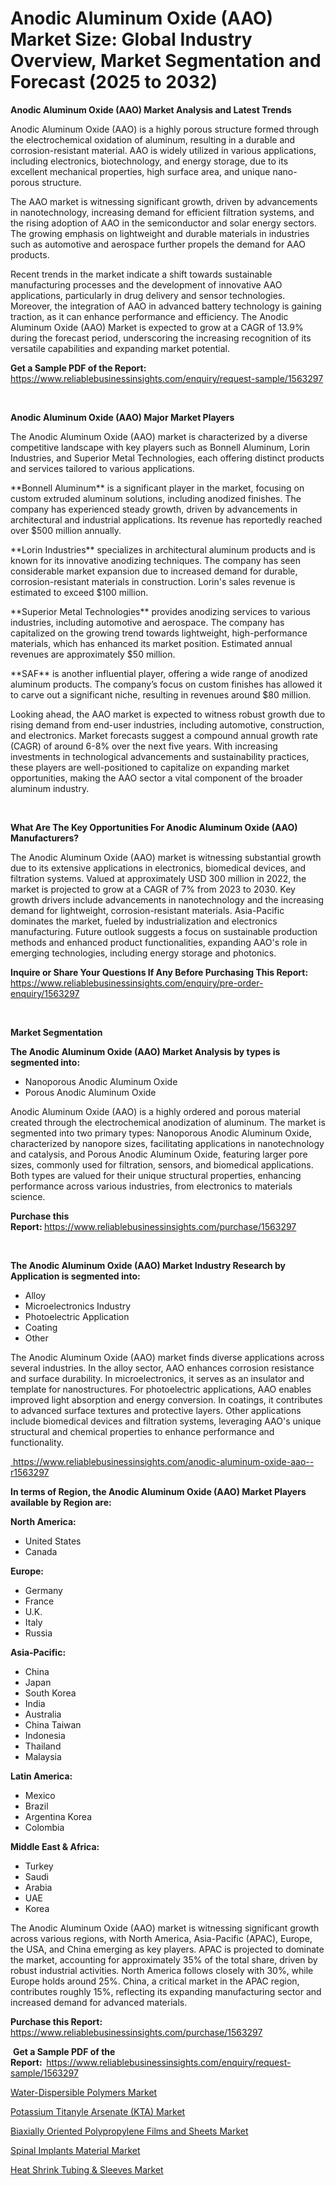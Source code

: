 <p><h1>Anodic Aluminum Oxide (AAO) Market Size: Global Industry Overview, Market Segmentation and Forecast (2025 to 2032)</h1></p><p><strong>Anodic Aluminum Oxide (AAO) Market Analysis and Latest Trends</strong></p>
<p><p>Anodic Aluminum Oxide (AAO) is a highly porous structure formed through the electrochemical oxidation of aluminum, resulting in a durable and corrosion-resistant material. AAO is widely utilized in various applications, including electronics, biotechnology, and energy storage, due to its excellent mechanical properties, high surface area, and unique nano-porous structure. </p><p>The AAO market is witnessing significant growth, driven by advancements in nanotechnology, increasing demand for efficient filtration systems, and the rising adoption of AAO in the semiconductor and solar energy sectors. The growing emphasis on lightweight and durable materials in industries such as automotive and aerospace further propels the demand for AAO products. </p><p>Recent trends in the market indicate a shift towards sustainable manufacturing processes and the development of innovative AAO applications, particularly in drug delivery and sensor technologies. Moreover, the integration of AAO in advanced battery technology is gaining traction, as it can enhance performance and efficiency. The Anodic Aluminum Oxide (AAO) Market is expected to grow at a CAGR of 13.9% during the forecast period, underscoring the increasing recognition of its versatile capabilities and expanding market potential.</p></p>
<p><strong>Get a Sample PDF of the Report:&nbsp;</strong> <a href="https://www.reliablebusinessinsights.com/enquiry/request-sample/1563297?utm_campaign=1091&utm_medium=2&utm_source=Github&utm_content=ia&utm_term=01022025&utm_id=anodic-aluminum-oxide-aao">https://www.reliablebusinessinsights.com/enquiry/request-sample/1563297</a></p>
<p>&nbsp;</p>
<p><strong>Anodic Aluminum Oxide (AAO) Major Market Players</strong></p>
<p><p>The Anodic Aluminum Oxide (AAO) market is characterized by a diverse competitive landscape with key players such as Bonnell Aluminum, Lorin Industries, and Superior Metal Technologies, each offering distinct products and services tailored to various applications.</p><p>**Bonnell Aluminum** is a significant player in the market, focusing on custom extruded aluminum solutions, including anodized finishes. The company has experienced steady growth, driven by advancements in architectural and industrial applications. Its revenue has reportedly reached over $500 million annually.</p><p>**Lorin Industries** specializes in architectural aluminum products and is known for its innovative anodizing techniques. The company has seen considerable market expansion due to increased demand for durable, corrosion-resistant materials in construction. Lorin's sales revenue is estimated to exceed $100 million.</p><p>**Superior Metal Technologies** provides anodizing services to various industries, including automotive and aerospace. The company has capitalized on the growing trend towards lightweight, high-performance materials, which has enhanced its market position. Estimated annual revenues are approximately $50 million.</p><p>**SAF** is another influential player, offering a wide range of anodized aluminum products. The company’s focus on custom finishes has allowed it to carve out a significant niche, resulting in revenues around $80 million.</p><p>Looking ahead, the AAO market is expected to witness robust growth due to rising demand from end-user industries, including automotive, construction, and electronics. Market forecasts suggest a compound annual growth rate (CAGR) of around 6-8% over the next five years. With increasing investments in technological advancements and sustainability practices, these players are well-positioned to capitalize on expanding market opportunities, making the AAO sector a vital component of the broader aluminum industry.</p></p>
<p>&nbsp;</p>
<p><strong>What Are The Key Opportunities For Anodic Aluminum Oxide (AAO) Manufacturers?</strong></p>
<p><p>The Anodic Aluminum Oxide (AAO) market is witnessing substantial growth due to its extensive applications in electronics, biomedical devices, and filtration systems. Valued at approximately USD 300 million in 2022, the market is projected to grow at a CAGR of 7% from 2023 to 2030. Key growth drivers include advancements in nanotechnology and the increasing demand for lightweight, corrosion-resistant materials. Asia-Pacific dominates the market, fueled by industrialization and electronics manufacturing. Future outlook suggests a focus on sustainable production methods and enhanced product functionalities, expanding AAO's role in emerging technologies, including energy storage and photonics.</p></p>
<p><strong>Inquire or Share Your Questions If Any Before Purchasing This Report:</strong> <a href="https://www.reliablebusinessinsights.com/enquiry/pre-order-enquiry/1563297?utm_campaign=1091&utm_medium=2&utm_source=Github&utm_content=ia&utm_term=01022025&utm_id=anodic-aluminum-oxide-aao">https://www.reliablebusinessinsights.com/enquiry/pre-order-enquiry/1563297</a></p>
<p>&nbsp;</p>
<p><strong>Market Segmentation</strong></p>
<p><strong>The Anodic Aluminum Oxide (AAO) Market Analysis by types is segmented into:</strong></p>
<p><ul><li>Nanoporous Anodic Aluminum Oxide</li><li>Porous Anodic Aluminum Oxide</li></ul></p>
<p><p>Anodic Aluminum Oxide (AAO) is a highly ordered and porous material created through the electrochemical anodization of aluminum. The market is segmented into two primary types: Nanoporous Anodic Aluminum Oxide, characterized by nanopore sizes, facilitating applications in nanotechnology and catalysis, and Porous Anodic Aluminum Oxide, featuring larger pore sizes, commonly used for filtration, sensors, and biomedical applications. Both types are valued for their unique structural properties, enhancing performance across various industries, from electronics to materials science.</p></p>
<p><strong>Purchase this Report:&nbsp;</strong><a href="https://www.reliablebusinessinsights.com/purchase/1563297?utm_campaign=1091&utm_medium=2&utm_source=Github&utm_content=ia&utm_term=01022025&utm_id=anodic-aluminum-oxide-aao">https://www.reliablebusinessinsights.com/purchase/1563297</a></p>
<p>&nbsp;</p>
<p><strong>The Anodic Aluminum Oxide (AAO) Market Industry Research by Application is segmented into:</strong></p>
<p><ul><li>Alloy</li><li>Microelectronics Industry</li><li>Photoelectric Application</li><li>Coating</li><li>Other</li></ul></p>
<p><p>The Anodic Aluminum Oxide (AAO) market finds diverse applications across several industries. In the alloy sector, AAO enhances corrosion resistance and surface durability. In microelectronics, it serves as an insulator and template for nanostructures. For photoelectric applications, AAO enables improved light absorption and energy conversion. In coatings, it contributes to advanced surface textures and protective layers. Other applications include biomedical devices and filtration systems, leveraging AAO's unique structural and chemical properties to enhance performance and functionality.</p></p>
<p><a href="https://www.reliablebusinessinsights.com/anodic-aluminum-oxide-aao--r1563297?utm_campaign=1091&utm_medium=2&utm_source=Github&utm_content=ia&utm_term=01022025&utm_id=anodic-aluminum-oxide-aao">&nbsp;https://www.reliablebusinessinsights.com/anodic-aluminum-oxide-aao--r1563297</a></p>
<p><strong>In terms of Region, the Anodic Aluminum Oxide (AAO) Market Players available by Region are:</strong></p>
<p>
    <p> <strong> North America: </strong>
        <ul>
            <li>United States</li>
            <li>Canada</li>
        </ul>
        </p> 
    <p> <strong> Europe: </strong>
        <ul>
            <li>Germany</li>
            <li>France</li>
            <li>U.K.</li>
            <li>Italy</li>
            <li>Russia</li>
        </ul>
        </p> 
    <p> <strong> Asia-Pacific: </strong>
        <ul>
            <li>China</li>
            <li>Japan</li>
            <li>South Korea</li>
            <li>India</li>
            <li>Australia</li>
            <li>China Taiwan</li>
            <li>Indonesia</li>
            <li>Thailand</li>
            <li>Malaysia</li>
        </ul>
        </p> 
    <p> <strong> Latin America: </strong>
        <ul>
            <li>Mexico</li>
            <li>Brazil</li>
            <li>Argentina Korea</li>
            <li>Colombia</li>
        </ul>
        </p> 
    <p> <strong> Middle East & Africa: </strong>
        <ul>
            <li>Turkey</li>
            <li>Saudi</li>
            <li>Arabia</li>
            <li>UAE</li>
            <li>Korea</li>
        </ul>
    </p>
    </p>
<p><p>The Anodic Aluminum Oxide (AAO) market is witnessing significant growth across various regions, with North America, Asia-Pacific (APAC), Europe, the USA, and China emerging as key players. APAC is projected to dominate the market, accounting for approximately 35% of the total share, driven by robust industrial activities. North America follows closely with 30%, while Europe holds around 25%. China, a critical market in the APAC region, contributes roughly 15%, reflecting its expanding manufacturing sector and increased demand for advanced materials.</p></p>
<p><strong>Purchase this Report: </strong><a href="https://www.reliablebusinessinsights.com/purchase/1563297?utm_campaign=1091&utm_medium=2&utm_source=Github&utm_content=ia&utm_term=01022025&utm_id=anodic-aluminum-oxide-aao">https://www.reliablebusinessinsights.com/purchase/1563297</a></p>
<p>&nbsp;<strong>Get a Sample PDF of the Report:&nbsp;&nbsp;</strong><a href="https://www.reliablebusinessinsights.com/enquiry/request-sample/1563297?utm_campaign=1091&utm_medium=2&utm_source=Github&utm_content=ia&utm_term=01022025&utm_id=anodic-aluminum-oxide-aao">https://www.reliablebusinessinsights.com/enquiry/request-sample/1563297</a></p>
<p><strong></strong></p>
<p><p><a href="https://github.com/briandahm87/Market-Research-Report-List-1/blob/main/water-dispersible-polymers-market.md?utm_campaign=1091&utm_medium=2&utm_source=Github&utm_content=ia&utm_term=01022025&utm_id=anodic-aluminum-oxide-aao">Water-Dispersible Polymers Market</a></p><p><a href="https://github.com/abantolemox08/Market-Research-Report-List-1/blob/main/potassium-titanyle-arsenate-kta-market.md?utm_campaign=1091&utm_medium=2&utm_source=Github&utm_content=ia&utm_term=01022025&utm_id=anodic-aluminum-oxide-aao">Potassium Titanyle Arsenate (KTA) Market</a></p><p><a href="https://github.com/popupioo/Market-Research-Report-List-1/blob/main/biaxially-oriented-polypropylene-films-and-sheets-market.md?utm_campaign=1091&utm_medium=2&utm_source=Github&utm_content=ia&utm_term=01022025&utm_id=anodic-aluminum-oxide-aao">Biaxially Oriented Polypropylene Films and Sheets Market</a></p><p><a href="https://github.com/muhjanaidu/Market-Research-Report-List-1/blob/main/spinal-implants-material-market.md?utm_campaign=1091&utm_medium=2&utm_source=Github&utm_content=ia&utm_term=01022025&utm_id=anodic-aluminum-oxide-aao">Spinal Implants Material Market</a></p><p><a href="https://github.com/peddicehle/Market-Research-Report-List-1/blob/main/heat-shrink-tubing-sleeves-market.md?utm_campaign=1091&utm_medium=2&utm_source=Github&utm_content=ia&utm_term=01022025&utm_id=anodic-aluminum-oxide-aao">Heat Shrink Tubing & Sleeves Market</a></p></p>